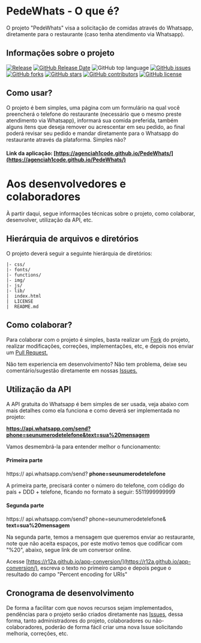 # PedeWhats - O que é?

O projeto "PedeWhats" visa a solicitação de comidas através do Whatsapp, diretamente para o restaurante (caso tenha atendimento via Whatsapp).

## Informações sobre o projeto  

[![Release](https://img.shields.io/github/release/agenciah1code/PedeWhats.svg?label=version)](https://github.com/agenciah1code/PedeWhats/releases/latest)
[![GitHub Release Date](https://img.shields.io/github/release-date/agenciah1code/PedeWhats.svg)](https://github.com/agenciah1code/PedeWhats/releases/latest)
![GitHub top language](https://img.shields.io/github/languages/top/agenciah1code/PedeWhats.svg)
[![GitHub issues](https://img.shields.io/github/issues/agenciah1code/PedeWhats.svg)](https://github.com/agenciah1code/PedeWhats/issues)
[![GitHub forks](https://img.shields.io/github/forks/agenciah1code/PedeWhats.svg)](https://github.com/agenciah1code/PedeWhats/network)
[![GitHub stars](https://img.shields.io/github/stars/agenciah1code/PedeWhats.svg)](https://github.com/agenciah1code/PedeWhats/stargazers)
[![GitHub contributors](https://img.shields.io/github/contributors/agenciah1code/PedeWhats.svg)](https://github.com/agenciah1code/PedeWhats/graphs/contributors)
[![GitHub license](https://img.shields.io/github/license/agenciah1code/PedeWhats.svg)](https://github.com/agenciah1code/PedeWhats/blob/master/LICENSE)

## Como usar?

O projeto é bem simples, uma página com um formulário na qual você preencherá o telefone do restaurante (necessário que o mesmo preste atendimento via Whatsapp), informará sua comida preferida, também alguns itens que deseja remover ou acrescentar em seu pedido, ao final poderá revisar seu pedido e mandar diretamente para o Whatsapp do restaurante através da plataforma. Simples não?

#### **Link da aplicação: [https://agenciah1code.github.io/PedeWhats/](https://agenciah1code.github.io/PedeWhats/)**

# Aos desenvolvedores e colaboradores

À partir daqui, segue informações técnicas sobre o projeto, como colaborar, desenvolver, utilização da API, etc.

## Hierárquia de arquivos e diretórios

O projeto deverá seguir a seguinte hierárquia de diretórios:

```
|- css/  
|- fonts/  
|- functions/  
|- img/
|- js/
|- lib/
|  index.html
|  LICENSE
|  README.md
```

## Como colaborar?

Para colaborar com o projeto é simples, basta realizar um [Fork](https://github.com/agenciah1code/PedeWhats/fork) do projeto, realizar modificações, correções, implementações, etc, e depois nos enviar um [Pull Request.](https://github.com/agenciah1code/PedeWhats/pulls)

Não tem experiencia em desenvolvimento? Não tem problema, deixe seu comentário/sugestão diretamente em nossas [Issues.](https://github.com/agenciah1code/PedeWhats/issues)

## Utilização da API

A API gratuita do Whatsapp é bem simples de ser usada, veja abaixo com mais detalhes como ela funciona e como deverá ser implementada no projeto:

**https://api.whatsapp.com/send?phone=seunumerodetelefone&text=sua%20mensagem**

Vamos desmembrá-la para entender melhor o funcionamento:

#### Primeira parte

https:// api.whatsapp.com/send? **phone=seunumerodetelefone**

A primeira parte, precisará conter o número do telefone, com código do país + DDD + telefone, ficando no formato à seguir: 5511999999999

#### Segunda parte

https:// api.whatsapp.com/send? phone=seunumerodetelefone& **text=sua%20mensagem**

Na segunda parte, temos a mensagem que queremos enviar ao restaurante, note que não aceita espaços, por este motivo temos que codificar com "%20", abaixo, segue link de um conversor online.

Acesse [https://r12a.github.io/app-conversion/](https://r12a.github.io/app-conversion/), escreva o texto no primeiro campo e depois pegue o resultado do campo "Percent encoding for URIs"

## Cronograma de desenvolvimento

De forma a facilitar com que novos recursos sejam implementados, pendências para o projeto serão criados diretamente nas [Issues](https://github.com/agenciah1code/PedeWhats/issues), dessa forma, tanto administradores do projeto, colaboradores ou não-colaboradores, poderão de forma fácil criar uma nova Issue solicitando melhoria, correções, etc.
